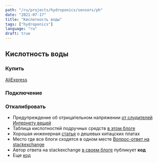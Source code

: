 ```yaml
---
path: "/ru/projects/hydroponics/sensors/ph"
date: "2021-07-17"
title: "Кислотность воды"
tags: ["hydroponics"]
language: "ru"
draft: true
---
```


## Кислотность воды

### Купить

[AliExpress](https://aliexpress.ru/item/32957428276.html)

### Подключение



### Откалибровать

- Предупреждение об отрицательном напряжении [от слудителей Интернету вещей](https://cimpleo.com/blog/simple-arduino-ph-meter/)
- Таблица кислотностей подручных средств [в этом блоге](https://scidle.com/how-to-use-a-ph-sensor-with-arduino/)
- Хорошая инженерная [статья](https://www.e-tinkers.com/2019/11/measure-ph-with-a-low-cost-arduino-ph-sensor-board/) о дешевых китацских платах
- Место где все блоги сходятся в одном месте [Вопрос-ответ на stackexchange](https://raspberrypi.stackexchange.com/questions/96653/ph-4502c-ph-sensor-calibration-and-adc-using-mcp3008-pcf8591-and-ads1115)
- Автор ответа на stackexchange [в своем блоге](https://tlfong01.blog/2019/04/26/ph-4502c-ph-meter-calibration-notes/) публикует **код**
- Еще [код](https://wiki.dfrobot.com/PH_meter_SKU__SEN0161_)